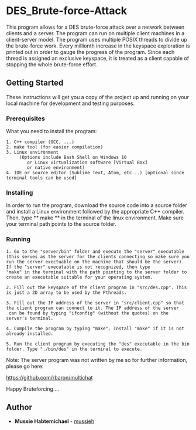 # DES_Brute-force-Attack

This program allows for a DES brute-force attack over a network between clients and a server. The program can run on multiple client
machines in a client-server model. The program uses multiple POSIX threads to divide up the brute-force work. Every millionth
increase in the keyspace exploration is printed out in order to gauge the progress of the program. Since each thread is assigned an exclusive
keyspace, it is treated as a client capable of stopping the whole brute-force effort.

## Getting Started

These instructions will get you a copy of the project up and running on your local machine for development and testing purposes.

### Prerequisites

What you need to install the program:

```
1. C++ compiler (GCC, ...)
2. make tool (for easier compilation)
3. Linux environment 
     (Options include Bash Shell on Windows 10 
        or Linux virtualization software [Virtual Box] 
        or native environment)
4. IDE or source editor (Sublime Text, Atom, etc...) [optional since terminal tools can be used]
```

### Installing

In order to run the program, download the source code into a source folder and install a Linux environment followed 
by the appropriate C++ compiler. Then, type ** make ** in the terminal of the linux environment. Make sure your terminal path
points to the source folder.

### Running


```
1. Go to the "server/bin" folder and execute the "server" executable (this serves as the server for the clients connecting so make sure you run the server exectuable on the machine that should be the server). If the "server" executable is not recognized, then type
"make" in the terminal with the path pointing to the server folder to create an executable suitable for your operating system.

2. Fill out the keyspace of the client program in "src/des.cpp". This is just a 2D array to be used by the Pthreads.

3. Fill out the IP address of the server in "src/client.cpp" so that the client program can connect to it. The IP address of the server
 can be found by typing "ifconfig" (without the quotes) on the server's terminal.

4. Compile the program by typing "make". Install "make" if it is not already installed.

5. Run the client program by executing the "des" executable in the bin folder. Type "./bin/des" in the terminal to execute.

```

Note: The server program was not written by me so for further information, please go here:

https://github.com/rbaron/multichat


Happy Bruteforcing....


## Author

* **Mussie Habtemichael** - [mussieh](https://github.com/mussieh)

